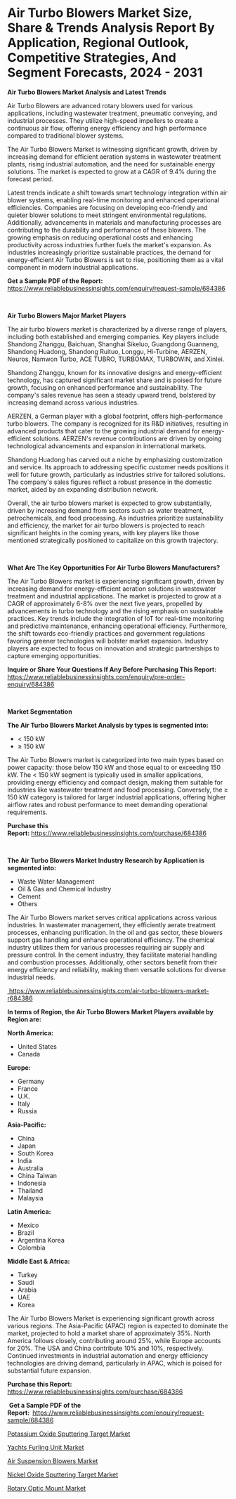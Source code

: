 <p><h1>Air Turbo Blowers Market Size, Share & Trends Analysis Report By Application, Regional Outlook, Competitive Strategies, And Segment Forecasts, 2024 - 2031</h1></p><p><strong>Air Turbo Blowers Market Analysis and Latest Trends</strong></p>
<p><p>Air Turbo Blowers are advanced rotary blowers used for various applications, including wastewater treatment, pneumatic conveying, and industrial processes. They utilize high-speed impellers to create a continuous air flow, offering energy efficiency and high performance compared to traditional blower systems. </p><p>The Air Turbo Blowers Market is witnessing significant growth, driven by increasing demand for efficient aeration systems in wastewater treatment plants, rising industrial automation, and the need for sustainable energy solutions. The market is expected to grow at a CAGR of 9.4% during the forecast period. </p><p>Latest trends indicate a shift towards smart technology integration within air blower systems, enabling real-time monitoring and enhanced operational efficiencies. Companies are focusing on developing eco-friendly and quieter blower solutions to meet stringent environmental regulations. Additionally, advancements in materials and manufacturing processes are contributing to the durability and performance of these blowers. The growing emphasis on reducing operational costs and enhancing productivity across industries further fuels the market's expansion. As industries increasingly prioritize sustainable practices, the demand for energy-efficient Air Turbo Blowers is set to rise, positioning them as a vital component in modern industrial applications.</p></p>
<p><strong>Get a Sample PDF of the Report:&nbsp;</strong> <a href="https://www.reliablebusinessinsights.com/enquiry/request-sample/684386?utm_campaign=112&utm_medium=2&utm_source=Github&utm_content=ia&utm_term=30102024&utm_id=air-turbo-blowers">https://www.reliablebusinessinsights.com/enquiry/request-sample/684386</a></p>
<p>&nbsp;</p>
<p><strong>Air Turbo Blowers Major Market Players</strong></p>
<p><p>The air turbo blowers market is characterized by a diverse range of players, including both established and emerging companies. Key players include Shandong Zhanggu, Baichuan, Shanghai Sikeluo, Guangdong Guanneng, Shandong Huadong, Shandong Ruituo, Longgu, Hi-Turbine, AERZEN, Neuros, Namwon Turbo, ACE TUBRO, TURBOMAX, TURBOWIN, and Xinlei.</p><p>Shandong Zhanggu, known for its innovative designs and energy-efficient technology, has captured significant market share and is poised for future growth, focusing on enhanced performance and sustainability. The company's sales revenue has seen a steady upward trend, bolstered by increasing demand across various industries.</p><p>AERZEN, a German player with a global footprint, offers high-performance turbo blowers. The company is recognized for its R&D initiatives, resulting in advanced products that cater to the growing industrial demand for energy-efficient solutions. AERZEN's revenue contributions are driven by ongoing technological advancements and expansion in international markets.</p><p>Shandong Huadong has carved out a niche by emphasizing customization and service. Its approach to addressing specific customer needs positions it well for future growth, particularly as industries strive for tailored solutions. The company's sales figures reflect a robust presence in the domestic market, aided by an expanding distribution network.</p><p>Overall, the air turbo blowers market is expected to grow substantially, driven by increasing demand from sectors such as water treatment, petrochemicals, and food processing. As industries prioritize sustainability and efficiency, the market for air turbo blowers is projected to reach significant heights in the coming years, with key players like those mentioned strategically positioned to capitalize on this growth trajectory.</p></p>
<p>&nbsp;</p>
<p><strong>What Are The Key Opportunities For Air Turbo Blowers Manufacturers?</strong></p>
<p><p>The Air Turbo Blowers market is experiencing significant growth, driven by increasing demand for energy-efficient aeration solutions in wastewater treatment and industrial applications. The market is projected to grow at a CAGR of approximately 6-8% over the next five years, propelled by advancements in turbo technology and the rising emphasis on sustainable practices. Key trends include the integration of IoT for real-time monitoring and predictive maintenance, enhancing operational efficiency. Furthermore, the shift towards eco-friendly practices and government regulations favoring greener technologies will bolster market expansion. Industry players are expected to focus on innovation and strategic partnerships to capture emerging opportunities.</p></p>
<p><strong>Inquire or Share Your Questions If Any Before Purchasing This Report:</strong> <a href="https://www.reliablebusinessinsights.com/enquiry/pre-order-enquiry/684386?utm_campaign=112&utm_medium=2&utm_source=Github&utm_content=ia&utm_term=30102024&utm_id=air-turbo-blowers">https://www.reliablebusinessinsights.com/enquiry/pre-order-enquiry/684386</a></p>
<p>&nbsp;</p>
<p><strong>Market Segmentation</strong></p>
<p><strong>The Air Turbo Blowers Market Analysis by types is segmented into:</strong></p>
<p><ul><li>< 150 kW</li><li>≥ 150 kW</li></ul></p>
<p><p>The Air Turbo Blowers market is categorized into two main types based on power capacity: those below 150 kW and those equal to or exceeding 150 kW. The < 150 kW segment is typically used in smaller applications, providing energy efficiency and compact design, making them suitable for industries like wastewater treatment and food processing. Conversely, the ≥ 150 kW category is tailored for larger industrial applications, offering higher airflow rates and robust performance to meet demanding operational requirements.</p></p>
<p><strong>Purchase this Report:&nbsp;</strong><a href="https://www.reliablebusinessinsights.com/purchase/684386?utm_campaign=112&utm_medium=2&utm_source=Github&utm_content=ia&utm_term=30102024&utm_id=air-turbo-blowers">https://www.reliablebusinessinsights.com/purchase/684386</a></p>
<p>&nbsp;</p>
<p><strong>The Air Turbo Blowers Market Industry Research by Application is segmented into:</strong></p>
<p><ul><li>Waste Water Management</li><li>Oil & Gas and Chemical Industry</li><li>Cement</li><li>Others</li></ul></p>
<p><p>The Air Turbo Blowers market serves critical applications across various industries. In wastewater management, they efficiently aerate treatment processes, enhancing purification. In the oil and gas sector, these blowers support gas handling and enhance operational efficiency. The chemical industry utilizes them for various processes requiring air supply and pressure control. In the cement industry, they facilitate material handling and combustion processes. Additionally, other sectors benefit from their energy efficiency and reliability, making them versatile solutions for diverse industrial needs.</p></p>
<p><a href="https://www.reliablebusinessinsights.com/air-turbo-blowers-market-r684386?utm_campaign=112&utm_medium=2&utm_source=Github&utm_content=ia&utm_term=30102024&utm_id=air-turbo-blowers">&nbsp;https://www.reliablebusinessinsights.com/air-turbo-blowers-market-r684386</a></p>
<p><strong>In terms of Region, the Air Turbo Blowers Market Players available by Region are:</strong></p>
<p>
    <p> <strong> North America: </strong>
        <ul>
            <li>United States</li>
            <li>Canada</li>
        </ul>
        </p> 
    <p> <strong> Europe: </strong>
        <ul>
            <li>Germany</li>
            <li>France</li>
            <li>U.K.</li>
            <li>Italy</li>
            <li>Russia</li>
        </ul>
        </p> 
    <p> <strong> Asia-Pacific: </strong>
        <ul>
            <li>China</li>
            <li>Japan</li>
            <li>South Korea</li>
            <li>India</li>
            <li>Australia</li>
            <li>China Taiwan</li>
            <li>Indonesia</li>
            <li>Thailand</li>
            <li>Malaysia</li>
        </ul>
        </p> 
    <p> <strong> Latin America: </strong>
        <ul>
            <li>Mexico</li>
            <li>Brazil</li>
            <li>Argentina Korea</li>
            <li>Colombia</li>
        </ul>
        </p> 
    <p> <strong> Middle East & Africa: </strong>
        <ul>
            <li>Turkey</li>
            <li>Saudi</li>
            <li>Arabia</li>
            <li>UAE</li>
            <li>Korea</li>
        </ul>
    </p>
    </p>
<p><p>The Air Turbo Blowers Market is experiencing significant growth across various regions. The Asia-Pacific (APAC) region is expected to dominate the market, projected to hold a market share of approximately 35%. North America follows closely, contributing around 25%, while Europe accounts for 20%. The USA and China contribute 10% and 10%, respectively. Continued investments in industrial automation and energy efficiency technologies are driving demand, particularly in APAC, which is poised for substantial future expansion.</p></p>
<p><strong>Purchase this Report: </strong><a href="https://www.reliablebusinessinsights.com/purchase/684386?utm_campaign=112&utm_medium=2&utm_source=Github&utm_content=ia&utm_term=30102024&utm_id=air-turbo-blowers">https://www.reliablebusinessinsights.com/purchase/684386</a></p>
<p>&nbsp;<strong>Get a Sample PDF of the Report:&nbsp;&nbsp;</strong><a href="https://www.reliablebusinessinsights.com/enquiry/request-sample/684386?utm_campaign=112&utm_medium=2&utm_source=Github&utm_content=ia&utm_term=30102024&utm_id=air-turbo-blowers">https://www.reliablebusinessinsights.com/enquiry/request-sample/684386</a></p>
<p><strong></strong></p>
<p><p><a href="https://www.linkedin.com/pulse/strategic-insights-global-potassium-oxide-sputtering-target-market-dhf8f?utm_campaign=112&utm_medium=2&utm_source=Github&utm_content=ia&utm_term=30102024&utm_id=air-turbo-blowers">Potassium Oxide Sputtering Target Market</a></p><p><a href="https://github.com/denishaucarn/Market-Research-Report-List-1/blob/main/yachts-furling-unit-market.md?utm_campaign=112&utm_medium=2&utm_source=Github&utm_content=ia&utm_term=30102024&utm_id=air-turbo-blowers">Yachts Furling Unit Market</a></p><p><a href="https://github.com/c0mxahyman/Market-Research-Report-List-1/blob/main/air-suspension-blowers-market.md?utm_campaign=112&utm_medium=2&utm_source=Github&utm_content=ia&utm_term=30102024&utm_id=air-turbo-blowers">Air Suspension Blowers Market</a></p><p><a href="https://www.linkedin.com/pulse/future-trends-global-nickel-oxide-sputtering-target-market-insights-u3zlf?utm_campaign=112&utm_medium=2&utm_source=Github&utm_content=ia&utm_term=30102024&utm_id=air-turbo-blowers">Nickel Oxide Sputtering Target Market</a></p><p><a href="https://issuu.com/reportprime-2/docs/rotary-optic-mount-market-size-2030_20538a0bc2a9b9?utm_campaign=112&utm_medium=2&utm_source=Github&utm_content=ia&utm_term=30102024&utm_id=air-turbo-blowers">Rotary Optic Mount Market</a></p></p>